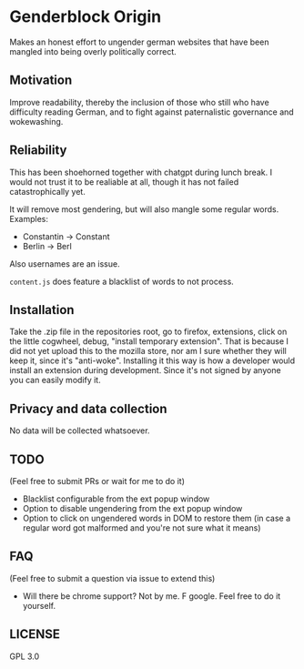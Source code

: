 # Genderblock Origin
Makes an honest effort to ungender german websites
that have been mangled into being overly politically correct.

## Motivation
Improve readability, thereby
the inclusion of those who still
who have difficulty reading German,
and to fight against
paternalistic governance and wokewashing.

## Reliability
This has been shoehorned together with chatgpt during lunch break.
I would not trust it to be realiable at all, though
it has not failed catastrophically yet.

It will remove most gendering, but will also
mangle some regular words.  
Examples:
- Constantin -> Constant
- Berlin -> Berl

Also usernames are an issue.

`content.js` does feature a blacklist of words to
not process.

## Installation
Take the .zip file in the repositories root,
go to firefox, extensions, click on the little cogwheel,
debug, "install temporary extension".
That is because I did not yet upload this to the mozilla store,
nor am I sure whether they will keep it, since it's
"anti-woke". Installing it this way is how a developer
would install an extension during development.
Since it's not signed by anyone you can easily modify it.

## Privacy and data collection
No data will be collected whatsoever.

## TODO
(Feel free to submit PRs or wait for me to do it)
- Blacklist configurable from the ext popup window
- Option to disable ungendering from the ext popup window
- Option to click on ungendered words in DOM to restore them (in case a regular word got malformed and you're not sure what it means)

## FAQ
(Feel free to submit a question via issue to extend this)
- Will there be chrome support?
    Not by me. F google. Feel free to do it yourself.

## LICENSE
GPL 3.0


